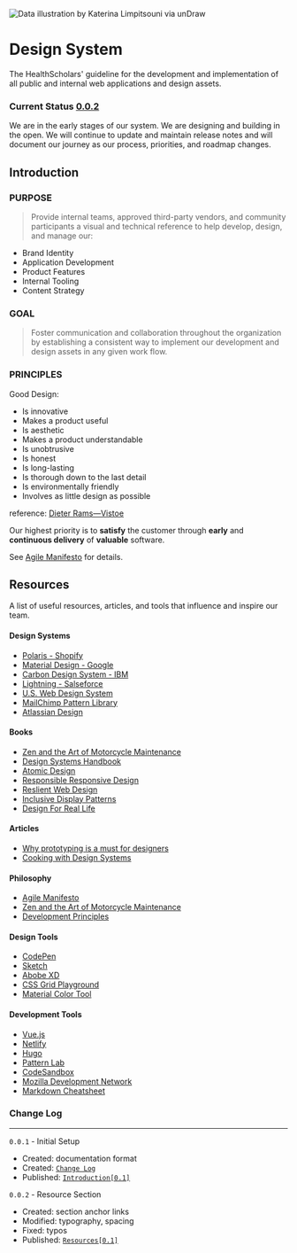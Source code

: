 <!-- <link rel="stylesheet" href="https://stackedit.io/style.css">

<body class="stackedit">
<div class="stackedit__html"> -->

![Data illustration by Katerina Limpitsouni via unDraw](https://s3-us-west-2.amazonaws.com/s.cdpn.io/97621/img-undraw-data-SM.png)

Design System
===

The HealthScholars' guideline for the development and implementation of all public and internal web applications and design assets.

### Current Status [0.0.2](#change-log)

We are in the early stages of our system. We are designing and building in the open. We will continue to update and maintain release notes and will document our journey as our process, priorities, and roadmap changes.

## Introduction

### PURPOSE

> Provide internal teams, approved third-party vendors, and community participants a visual and technical reference to help develop, design, and manage our:

- Brand Identity
- Application Development
- Product Features
- Internal Tooling
- Content Strategy

### GOAL

> Foster communication and collaboration throughout the organization by establishing a consistent way to implement our development and design assets in any given work flow.

### PRINCIPLES

Good Design:
- Is innovative
- Makes a product useful
- Is aesthetic
- Makes a product understandable
- Is unobtrusive
- Is honest
- Is long-lasting
- Is thorough down to the last detail
- Is environmentally friendly
- Involves as little design as possible

reference: [Dieter Rams—Vistoe](https://www.vitsoe.com/us/about/good-design)

Our highest priority is to **satisfy** the customer through **early** and **continuous delivery** of **valuable** software.

See [Agile Manifesto](https://docs.healthscholars.com/showfile/Development/AgileManifesto.html) for details.

## Resources

A list of useful resources, articles, and tools that influence and inspire our team.

#### Design Systems

- [Polaris - Shopify](https://polaris.shopify.com/)
- [Material Design - Google](https://material.io/guidelines/)
- [Carbon Design System - IBM](http://carbondesignsystem.com/)
- [Lightning - Salseforce](https://www.lightningdesignsystem.com/)
- [U.S. Web Design System](https://designsystem.digital.gov/)
- [MailChimp Pattern Library](http://ux.mailchimp.com/patterns/)
- [Atlassian Design](https://atlassian.design/)

#### Books

- [Zen and the Art of Motorcycle Maintenance](https://www.amazon.com/Zen-Art-Motorcycle-Maintenance-Inquiry/dp/0060589469/)
- [Design Systems Handbook](https://www.designbetter.co/design-systems-handbook/)
- [Atomic Design](http://atomicdesign.bradfrost.com/table-of-contents/)
- [Responsible Responsive Design](https://abookapart.com/products/responsible-responsive-design/)
- [Reslient Web Design](https://resilientwebdesign.com/)
- [Inclusive Display Patterns](https://www.smashingmagazine.com/printed-books/inclusive-front-end-design-patterns/)
- [Design For Real Life](https://abookapart.com/products/design-for-real-life/)

#### Articles

- [Why prototyping is a must for designers](https://medium.com/designing-atlassian/why-prototyping-is-a-must-for-designers-5ef98dfb3bdc/)
- [Cooking with Design Systems](http://danmall.me/articles/cooking-with-design-systems/)

#### Philosophy

- [Agile Manifesto](https://docs.healthscholars.com/showfile/Development/AgileManifesto.html)
- [Zen and the Art of Motorcycle Maintenance](https://en.wikipedia.org/wiki/Zen_and_the_Art_of_Motorcycle_Maintenance/)
- [Development Principles](http://rizzo.lonelyplanet.com/documentation/general/development-principles)

#### Design Tools

- [CodePen](https://codepen.io/)
- [Sketch](https://www.sketchapp.com/)
- [Abobe XD](https://www.adobe.com/products/xd.html/)
- [CSS Grid Playground](https://mozilladevelopers.github.io/playground/css-grid/)
- [Material Color Tool](https://material.io/color/#!/?view.left=0&view.right=0)


#### Development Tools

- [Vue.js](https://vuejs.org/v2/guide/)
- [Netlify](https://app.netlify.com/)
- [Hugo](https://gohugo.io/)
- [Pattern Lab](http://patternlab.io/)
- [CodeSandbox](https://codesandbox.io/)
- [Mozilla Development Network](https://developer.mozilla.org/)
- [Markdown Cheatsheet](https://github.com/adam-p/markdown-here/wiki/Markdown-Cheatsheet)


### Change Log
---

[comment]: # (2018-24-01 - Eric Thayer)

`0.0.1` - Initial Setup

- Created: documentation format
- Created: [`Change Log`](#change-log)
- Published: [`Introduction[0.1]`](#introduction)

[comment]: # (2018-29-01 - Eric Thayer)

`0.0.2` - Resource Section

- Created: section anchor links
- Modified: typography, spacing
- Fixed: typos
- Published: [`Resources[0.1]`](#resources)

</div>
</body>

